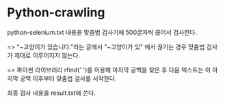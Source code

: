 # Python-crawling
python-selenium.txt 내용을 맞춤법 검사기에 500글자씩 끊어서 검사한다.

=> "~고양이가 있습니다."라는 글에서 "~고양이가 있" 에서 끊기는 경우 맞춤법 검사가 제대로 이루어지지 않는다.

=> 파이썬 라이브러리 rfind(' ')를 이용해 마지막 공백을 찾은 후 다음 텍스트는 이 마지막 공백 이후부터 맞춤법 검사를 시작한다.

최종 검사 내용을 result.txt에 쓴다.
